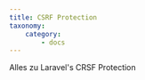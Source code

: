 ```yaml
---
title: CSRF Protection
taxonomy:
    category:
        - docs
---
```


Alles zu Laravel's CRSF Protection